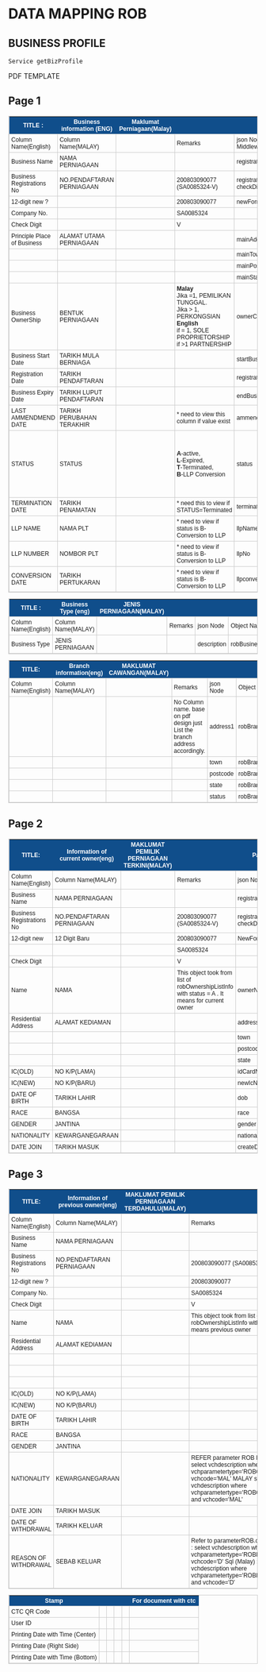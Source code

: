 # DATA MAPPING ROB
## BUSINESS PROFILE
	Service	getBizProfile
PDF TEMPLATE	
## Page 1	
<style type="text/css">
	table.tableizer-table {
		font-size: 12px;
		border: 1px solid #CCC; 
		font-family: Arial, Helvetica, sans-serif;
	} 
	.tableizer-table td {
		padding: 4px;
		margin: 3px;
		border: 1px solid #CCC;
	}
	.tableizer-table th {
		background-color: #104E8B; 
		color: #FFF;
		font-weight: bold;
	}
</style>
<table class="tableizer-table">
	<thead>
		<tr class="tableizer-firstrow">
			<th>TITLE :</th>
			<th>Business information (ENG)</th>
			<th clos>Maklumat Perniagaan(Malay)</th>
			<th>&nbsp;</th>
			<th>&nbsp;</th>
			<th>Page 1</th>
			<th>&nbsp;</th>
		</tr>
	</thead>
	<tbody>
		<tr>
			<td>Column Name(English)</td>
			<td>Column Name(MALAY)</td>
			<td>&nbsp;</td>
			<td>Remarks</td>
			<td>json Node / Middleware</td>
			<td>Object Name</td>
			<td>&nbsp;</td>
		</tr>
		<tr>
			<td>Business Name</td>
			<td>NAMA PERNIAGAAN</td>
			<td>&nbsp;</td>
			<td>&nbsp;</td>
			<td>registrationName</td>
			<td>robBusinessInfo</td>
			<td>&nbsp;</td>
		</tr>
		<tr>
			<td>Business Registrations No</td>
			<td>NO.PENDAFTARAN PERNIAGAAN</td>
			<td>&nbsp;</td>
			<td>200803090077
				<br>(SA0085324-V)</td>
			<td>registrationNo
				<br>checkDigit</td>
			<td>robBusinessInfo</td>
			<td>&nbsp;</td>
		</tr>
		<tr>
			<td>12-digit new ?</td>
			<td>&nbsp;</td>
			<td>&nbsp;</td>
			<td>200803090077</td>
			<td>newFormatNo</td>
			<td>GetNewFormatEntity</td>
			<td>&nbsp;</td>
		</tr>
		<tr>
			<td>Company No.</td>
			<td>&nbsp;</td>
			<td>&nbsp;</td>
			<td>SA0085324</td>
			<td>&nbsp;</td>
			<td>&nbsp;</td>
			<td>&nbsp;</td>
		</tr>
		<tr>
			<td>Check Digit</td>
			<td>&nbsp;</td>
			<td>&nbsp;</td>
			<td>V</td>
			<td>&nbsp;</td>
			<td>&nbsp;</td>
		</tr>
		<tr>
			<td>Principle Place of Business</td>
			<td>ALAMAT UTAMA PERNIAGAAN</td>
			<td>&nbsp;</td>
			<td>&nbsp;</td>
			<td>mainAddress1</td>
			<td>robBusinessInfo</td>
			<td>&nbsp;</td>
		</tr>
		<tr>
			<td>&nbsp;</td>
			<td>&nbsp;</td>
			<td>&nbsp;</td>
			<td>&nbsp;</td>
			<td>mainTown</td>
			<td>robBusinessInfo</td>
			<td>&nbsp;</td>
		</tr>
		<tr>
			<td>&nbsp;</td>
			<td>&nbsp;</td>
			<td>&nbsp;</td>
			<td>&nbsp;</td>
			<td>mainPostcode</td>
			<td>robBusinessInfo</td>
			<td>&nbsp;</td>
		</tr>
		<tr>
			<td>&nbsp;</td>
			<td>&nbsp;</td>
			<td>&nbsp;</td>
			<td>&nbsp;</td>
			<td>mainState</td>
			<td>robBusinessInfo</td>
			<td>&nbsp;</td>
		</tr>
		<tr>
			<td>Business OwnerShip</td>
			<td>BENTUK PERNIAGAAN</td>
			<td>&nbsp;</td>
			<td><b>Malay</b>
				<br> Jika =1, PEMILIKAN TUNGGAL.
				<br> Jika > 1, PERKONGSIAN
				<br> <b>English</b>
				<br> if = 1, SOLE PROPRIETORSHIP
				<br> if >1 PARTNERSHIP</td>
			<td>ownerCount</td>
			<td>robBusinessInfo</td>
			<td>&nbsp;</td>
		</tr>
		<tr>
			<td>Business Start Date</td>
			<td>TARIKH MULA BERNIAGA</td>
			<td>&nbsp;</td>
			<td>&nbsp;</td>
			<td>startBusinessDate</td>
			<td>robBusinessInfo</td>
			<td>&nbsp;</td>
		</tr>
		<tr>
			<td>Registration Date</td>
			<td>TARIKH PENDAFTARAN</td>
			<td>&nbsp;</td>
			<td>&nbsp;</td>
			<td>registrationDate</td>
			<td>robBusinessInfo</td>
			<td>&nbsp;</td>
		</tr>
		<tr>
			<td>Business Expiry Date</td>
			<td>TARIKH LUPUT PENDAFTARAN</td>
			<td>&nbsp;</td>
			<td>&nbsp;</td>
			<td>endBusinessDate</td>
			<td>robBusinessInfo</td>
			<td>&nbsp;</td>
		</tr>
		<tr>
			<td>LAST AMMENDMEND DATE</td>
			<td>TARIKH PERUBAHAN TERAKHIR</td>
			<td>&nbsp;</td>
			<td>* need to view this column if value exist</td>
			<td>ammendmentDate</td>
			<td>robBusinessInfo</td>
			<td>&nbsp;</td>
		</tr>
		<tr>
			<td>STATUS</td>
			<td>STATUS</td>
			<td>&nbsp;</td>
			<td><b>A</b>-active,
				<br> <b>L</b>-Expired,
				<br> <b>T</b>-Terminated,
				<br> <b>B</b>-LLP Conversion</td>
			<td>status</td>
			<td>robBusinessInfo</td>
			<td>Aktif, Luput, Penamatan, Bubar-Pertukaran kepada Perkongsian Liabiliti Terhad (PLT)</td>
		</tr>
		<tr>
			<td>TERMINATION DATE</td>
			<td>TARIKH PENAMATAN</td>
			<td>&nbsp;</td>
			<td>* need this to view if STATUS=Terminated</td>
			<td>terminationDate</td>
			<td>robBusinessInfo</td>
			<td>* Tiada Dalam Sijil</td>
		</tr>
		<tr>
			<td>LLP NAME</td>
			<td>NAMA PLT</td>
			<td>&nbsp;</td>
			<td>* need to view if status is B- Conversion to LLP</td>
			<td>llpName</td>
			<td>robBusinessInfo</td>
			<td>* Tiada Dalam Sijil</td>
		</tr>
		<tr>
			<td>LLP NUMBER</td>
			<td>NOMBOR PLT</td>
			<td>&nbsp;</td>
			<td>* need to view if status is B- Conversion to LLP</td>
			<td>llpNo</td>
			<td>robBusinessInfo</td>
			<td>* Tiada Dalam Sijil</td>
		</tr>
		<tr>
			<td>CONVERSION DATE</td>
			<td>TARIKH PERTUKARAN</td>
			<td>&nbsp;</td>
			<td>* need to view if status is B- Conversion to LLP</td>
			<td>llpconvertDate</td>
			<td>robBusinessInfo</td>
			<td>* Tiada Dalam Sijil</td>
		</tr>
	</tbody>
</table>

<table class="tableizer-table">
	<thead>
		<tr class="tableizer-firstrow">
			<th>TITLE :</th>
			<th>Business Type (eng)</th>
			<th>JENIS PERNIAGAAN(MALAY)</th>
			<th>&nbsp;</th>
			<th>&nbsp;</th>
			<th>&nbsp;</th>
		</tr>
	</thead>
	<tbody>
		<tr>
			<td>Column Name(English)</td>
			<td>Column Name(MALAY)</td>
			<td>&nbsp;</td>
			<td>Remarks</td>
			<td>json Node</td>
			<td>Object Name</td>
		</tr>
		<tr>
			<td>Business Type</td>
			<td>JENIS PERNIAGAAN</td>
			<td>&nbsp;</td>
			<td>&nbsp;</td>
			<td>description</td>
			<td>robBusinessInfo</td>
		</tr>
	</tbody>
</table>
<table class="tableizer-table">
	<thead>
		<tr class="tableizer-firstrow">
			<th>TITLE:</th>
			<th>Branch information(eng)</th>
			<th>MAKLUMAT CAWANGAN(MALAY)</th>
			<th>&nbsp;</th>
			<th>&nbsp;</th>
			<th>&nbsp;</th>
		</tr>
	</thead>
	<tbody>
		<tr>
			<td>Column Name(English)</td>
			<td>Column Name(MALAY)</td>
			<td>&nbsp;</td>
			<td>Remarks</td>
			<td>json Node</td>
			<td>Object Name</td>
		</tr>
		<tr>
			<td>&nbsp;</td>
			<td>&nbsp;</td>
			<td>&nbsp;</td>
			<td>No Column name. base on pdf design just List the branch address accordingly. </td>
			<td>address1</td>
			<td>robBranchListInfo</td>
		</tr>
		<tr>
			<td>&nbsp;</td>
			<td>&nbsp;</td>
			<td>&nbsp;</td>
			<td>&nbsp;</td>
			<td>town</td>
			<td>robBranchListInfo</td>
		</tr>
		<tr>
			<td>&nbsp;</td>
			<td>&nbsp;</td>
			<td>&nbsp;</td>
			<td>&nbsp;</td>
			<td>postcode</td>
			<td>robBranchListInfo</td>
		</tr>
		<tr>
			<td>&nbsp;</td>
			<td>&nbsp;</td>
			<td>&nbsp;</td>
			<td>&nbsp;</td>
			<td>state</td>
			<td>robBranchListInfo</td>
		</tr>
		<tr>
			<td>&nbsp;</td>
			<td>&nbsp;</td>
			<td>&nbsp;</td>
			<td>&nbsp;</td>
			<td>status</td>
			<td>robBranchListInfo</td>
		</tr>
	</tbody>
</table>

## Page 2
<table class="tableizer-table">
	<thead>
		<tr class="tableizer-firstrow">
			<th>TITLE:</th>
			<th>Information of current owner(eng)</th>
			<th>MAKLUMAT PEMILIK PERNIAGAAN TERKINI(MALAY)</th>
			<th>&nbsp;</th>
			<th>Page:</th>
			<th>2</th>
		</tr>
	</thead>
	<tbody>
		<tr>
			<td>Column Name(English)</td>
			<td>Column Name(MALAY)</td>
			<td>&nbsp;</td>
			<td>Remarks</td>
			<td>json Node</td>
			<td>Object Name</td>
		</tr>
		<tr>
			<td>Business Name</td>
			<td>NAMA PERNIAGAAN</td>
			<td>&nbsp;</td>
			<td>&nbsp;</td>
			<td>registrationName</td>
			<td>robBusinessInfo</td>
		</tr>
		<tr>
			<td>Business Registrations No</td>
			<td>NO.PENDAFTARAN PERNIAGAAN</td>
			<td>&nbsp;</td>
			<td>200803090077 (SA0085324-V)</td>
			<td>registrationNo
				<br>checkDigit</td>
			<td>robBusinessInfo</td>
		</tr>
		<tr>
			<td>12-digit new</td>
			<td>12 Digit Baru</td>
			<td>&nbsp;</td>
			<td>200803090077</td>
			<td>NewFormatNo</td>
			<td>GetNewFormatEntityno</td>
		</tr>
		<tr>
			<td>&nbsp;</td>
			<td>&nbsp;</td>
			<td>&nbsp;</td>
			<td>SA0085324</td>
			<td>&nbsp;</td>
			<td>&nbsp;</td>
		</tr>
		<tr>
			<td>Check Digit</td>
			<td>&nbsp;</td>
			<td>&nbsp;</td>
			<td>V</td>
			<td>&nbsp;</td>
			<td>&nbsp;</td>
		</tr>
		<tr>
			<td>Name</td>
			<td>NAMA</td>
			<td>&nbsp;</td>
			<td>This object took from list of robOwnershipListInfo with status = A . It means for current owner</td>
			<td>ownerName</td>
			<td>robOwnerShipInfos</td>
		</tr>
		<tr>
			<td>Residential Address</td>
			<td>ALAMAT KEDIAMAN</td>
			<td>&nbsp;</td>
			<td>&nbsp;</td>
			<td>address1</td>
			<td>robOwnerShipInfos</td>
		</tr>
		<tr>
			<td>&nbsp;</td>
			<td>&nbsp;</td>
			<td>&nbsp;</td>
			<td>&nbsp;</td>
			<td>town</td>
			<td>robOwnerShipInfos</td>
		</tr>
		<tr>
			<td>&nbsp;</td>
			<td>&nbsp;</td>
			<td>&nbsp;</td>
			<td>&nbsp;</td>
			<td>postcode</td>
			<td>robOwnerShipInfos</td>
		</tr>
		<tr>
			<td>&nbsp;</td>
			<td>&nbsp;</td>
			<td>&nbsp;</td>
			<td>&nbsp;</td>
			<td>state</td>
			<td>robOwnerShipInfos</td>
		</tr>
		<tr>
			<td>IC(OLD)</td>
			<td>NO K/P(LAMA)</td>
			<td>&nbsp;</td>
			<td>&nbsp;</td>
			<td>idCardNumber</td>
			<td>robOwnerShipInfos</td>
		</tr>
		<tr>
			<td>IC(NEW)</td>
			<td>NO K/P(BARU)</td>
			<td>&nbsp;</td>
			<td>&nbsp;</td>
			<td>newIcNo</td>
			<td>robOwnerShipInfos</td>
		</tr>
		<tr>
			<td>DATE OF BIRTH</td>
			<td>TARIKH LAHIR</td>
			<td>&nbsp;</td>
			<td>&nbsp;</td>
			<td>dob</td>
			<td>robOwnerShipInfos</td>
		</tr>
		<tr>
			<td>RACE</td>
			<td>BANGSA</td>
			<td>&nbsp;</td>
			<td>&nbsp;</td>
			<td>race</td>
			<td>robOwnerShipInfos</td>
		</tr>
		<tr>
			<td>GENDER</td>
			<td>JANTINA</td>
			<td>&nbsp;</td>
			<td>&nbsp;</td>
			<td>gender</td>
			<td>robOwnerShipInfos</td>
		</tr>
		<tr>
			<td>NATIONALITY</td>
			<td>KEWARGANEGARAAN</td>
			<td>&nbsp;</td>
			<td>&nbsp;</td>
			<td>nationality</td>
			<td>robOwnerShipInfos</td>
		</tr>
		<tr>
			<td>DATE JOIN</td>
			<td>TARIKH MASUK</td>
			<td>&nbsp;</td>
			<td>&nbsp;</td>
			<td>createDate</td>
			<td>robOwnerShipInfos</td>
		</tr>
	</tbody>
</table>

## Page 3
<table class="tableizer-table">
	<thead>
		<tr class="tableizer-firstrow">
			<th>TITLE:</th>
			<th>Information of previous owner(eng)</th>
			<th>MAKLUMAT PEMILIK PERNIAGAAN TERDAHULU(MALAY)</th>
			<th>&nbsp;</th>
			<th>&nbsp;</th>
			<th>Page 3</th>
		</tr>
	</thead>
	<tbody>
		<tr>
			<td>Column Name(English)</td>
			<td>Column Name(MALAY)</td>
			<td>&nbsp;</td>
			<td>Remarks</td>
			<td>json Node</td>
			<td>Object Name</td>
		</tr>
		<tr>
			<td>Business Name</td>
			<td>NAMA PERNIAGAAN</td>
			<td>&nbsp;</td>
			<td>&nbsp;</td>
			<td>registrationName</td>
			<td>robBusinessInfo</td>
		</tr>
		<tr>
			<td>Business Registrations No</td>
			<td>NO.PENDAFTARAN PERNIAGAAN</td>
			<td>&nbsp;</td>
			<td>200803090077 (SA0085324-V)</td>
			<td>registrationNo
				<br>checkDigit</td>
			<td>robBusinessInfo</td>
		</tr>
		<tr>
			<td>12-digit new ?</td>
			<td>&nbsp;</td>
			<td>&nbsp;</td>
			<td>200803090077</td>
			<td>newFormatNo</td>
			<td>GetNewFormatEntity</td>
		</tr>
		<tr>
			<td>Company No.</td>
			<td>&nbsp;</td>
			<td>&nbsp;</td>
			<td>SA0085324</td>
			<td>&nbsp;</td>
			<td>&nbsp;</td>
		</tr>
		<tr>
			<td>Check Digit</td>
			<td>&nbsp;</td>
			<td>&nbsp;</td>
			<td>V</td>
			<td>&nbsp;</td>
			<td>&nbsp;</td>
		</tr>
		<tr>
			<td>Name</td>
			<td>NAMA</td>
			<td>&nbsp;</td>
			<td>This object took from list of robOwnershipListInfo with status != A .It means previous owner</td>
			<td>ownerName</td>
			<td>robOwnerShipInfos</td>
		</tr>
		<tr>
			<td>Residential Address</td>
			<td>ALAMAT KEDIAMAN</td>
			<td>&nbsp;</td>
			<td>&nbsp;</td>
			<td>address1</td>
			<td>robOwnerShipInfos</td>
		</tr>
		<tr>
			<td>&nbsp;</td>
			<td>&nbsp;</td>
			<td>&nbsp;</td>
			<td>&nbsp;</td>
			<td>town</td>
			<td>robOwnerShipInfos</td>
		</tr>
		<tr>
			<td>&nbsp;</td>
			<td>&nbsp;</td>
			<td>&nbsp;</td>
			<td>&nbsp;</td>
			<td>postcode</td>
			<td>robOwnerShipInfos</td>
		</tr>
		<tr>
			<td>&nbsp;</td>
			<td>&nbsp;</td>
			<td>&nbsp;</td>
			<td>&nbsp;</td>
			<td>state</td>
			<td>robOwnerShipInfos</td>
		</tr>
		<tr>
			<td>IC(OLD)</td>
			<td>NO K/P(LAMA)</td>
			<td>&nbsp;</td>
			<td>&nbsp;</td>
			<td>idCardNumber</td>
			<td>robOwnerShipInfos</td>
		</tr>
		<tr>
			<td>IC(NEW)</td>
			<td>NO K/P(BARU)</td>
			<td>&nbsp;</td>
			<td>&nbsp;</td>
			<td>newIcNo</td>
			<td>robOwnerShipInfos</td>
		</tr>
		<tr>
			<td>DATE OF BIRTH</td>
			<td>TARIKH LAHIR</td>
			<td>&nbsp;</td>
			<td>&nbsp;</td>
			<td>dob</td>
			<td>robOwnerShipInfos</td>
		</tr>
		<tr>
			<td>RACE</td>
			<td>BANGSA</td>
			<td>&nbsp;</td>
			<td>&nbsp;</td>
			<td>race</td>
			<td>robOwnerShipInfos</td>
		</tr>
		<tr>
			<td>GENDER</td>
			<td>JANTINA</td>
			<td>&nbsp;</td>
			<td>&nbsp;</td>
			<td>gender</td>
			<td>robOwnerShipInfos</td>
		</tr>
		<tr>
			<td>NATIONALITY</td>
			<td>KEWARGANEGARAAN</td>
			<td>&nbsp;</td>
			<td>REFER parameter ROB lookup. English select vchdescription where vchparametertype='ROBCitizenship' and vchcode='MAL' MALAY select vchdescription where vchparametertype='ROBCitizenshipMalay' and vchcode='MAL'</td>
			<td>nationality</td>
			<td>robOwnerShipInfos</td>
		</tr>
		<tr>
			<td>DATE JOIN</td>
			<td>TARIKH MASUK</td>
			<td>&nbsp;</td>
			<td>&nbsp;</td>
			<td>createDate</td>
			<td>robOwnerShipInfos</td>
		</tr>
		<tr>
			<td>DATE OF WITHDRAWAL</td>
			<td>TARIKH KELUAR</td>
			<td>&nbsp;</td>
			<td>&nbsp;</td>
			<td>updateDate</td>
			<td>robOwnerShipInfos</td>
		</tr>
		<tr>
			<td>REASON OF WITHDRAWAL</td>
			<td>SEBAB KELUAR</td>
			<td>&nbsp;</td>
			<td>Refer to parameterROB.csv Sql (English) : select vchdescription where vchparametertype='ROBB4Amend' and vchcode='D' Sql (Malay) : select vchdescription where vchparametertype='ROBB4AmendMalay' and vchcode='D'</td>
			<td>ammendmentType</td>
			<td>robOwnerShipInfos</td>
		</tr>
	</tbody>
</table>

<table class="tableizer-table">
	<thead>
		<tr class="tableizer-firstrow">
			<th>Stamp</th>
			<th>&nbsp;</th>
			<th>&nbsp;</th>
			<th>&nbsp;</th>
			<th>&nbsp;</th>
			<th>For document with ctc</th>
		</tr>
	</thead>
	<tbody>
		<tr>
			<td>CTC QR Code</td>
			<td>&nbsp;</td>
			<td>&nbsp;</td>
			<td>&nbsp;</td>
			<td>&nbsp;</td>
			<td>&nbsp;</td>
		</tr>
		<tr>
			<td>User ID</td>
			<td>&nbsp;</td>
			<td>&nbsp;</td>
			<td>&nbsp;</td>
			<td>&nbsp;</td>
			<td>&nbsp;</td>
		</tr>
		<tr>
			<td>Printing Date with Time (Center)</td>
			<td>&nbsp;</td>
			<td>&nbsp;</td>
			<td>&nbsp;</td>
			<td>&nbsp;</td>
			<td>&nbsp;</td>
		</tr>
		<tr>
			<td>Printing Date (Right Side)</td>
			<td>&nbsp;</td>
			<td>&nbsp;</td>
			<td>&nbsp;</td>
			<td>&nbsp;</td>
			<td>&nbsp;</td>
		</tr>
		<tr>
			<td>Printing Date with Time (Bottom)</td>
			<td>&nbsp;</td>
			<td>&nbsp;</td>
			<td>&nbsp;</td>
			<td>&nbsp;</td>
			<td></td>
		</tr>
	</tbody>
</table>